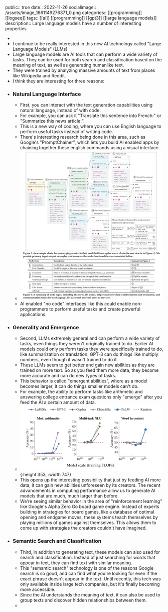 public:: true
date:: 2022-11-26
socialimage:: /assets/image_1661149276371_0.png
categories:: [[programming]] [[logseq]]
tags:: [[ai]] [[programming]] [[gpt3]] [[large language models]]
description:: Large language models have a number of interesting properties

-
- I continue to be really interested in this new AI technology called "Large Language Models" (LLMs)
- Large language models are AI tools that can perform a wide variety of tasks. They can be used for both search and classification based on the meaning of text, as well as generating humanlike text.
- They were trained by analyzing massive amounts of text from places like Wikipedia and Reddit.
- I think they are interesting for three reasons:
- ### Natural Language Interface
	- First, you can interact with the text generation capabilities using natural language, instead of with code.
	- For example, you can ask it "Translate this sentence into French:" or "Summarize this news article:".
	- This is a new way of coding, where you can use English language to perform useful tasks instead of writing code.
	- There's interesting research being done in this area, such as Google's "PromptChainer", which lets you build AI enabled apps by chaining together these english commands using a visual interface.
	- ![FhuU9ZRUUAEXf9e.jpeg](../assets/FhuU9ZRUUAEXf9e_1669150904874_0.jpeg)
	- AI enabled "no code" interfaces like this could enable non-programmers to perform useful tasks and create powerful applications.
- ### Generality and Emergence
	- Second, LLMs extremely general and can perform a wide variety of tasks, even things they weren't originally trained to do. Earlier AI models could only perform tasks they were specifically trained to do, like summarization or translation. GPT-3 can do things like multiply numbers, even though it wasn't trained to do it.
	- These LLMs seem to get better and gain new abilities as they are trained on more text. So as you feed them more data, they become more accurate and can do new types of tasks.
	- This behavior is called "emergent abilities", where as a model becomes larger, it can do things smaller models can't do.
	- For example, the ability to perform tasks like arithmetic and answering college entrance exam questions only "emerge" after you feed the AI a certain amount of data.
	- ![Screen Shot 2022-09-11 at 8.35.17 PM.png](../assets/Screen_Shot_2022-09-11_at_8.35.17_PM_1668815306606_0.png){:height 353, :width 747}
	- This opens up the interesting possibility that just by feeding AI more data, it can gain new  abilities unforeseen by its creators. The recent advancements in computing performance allow us to generate AI models that are much, much larger than before.
	- We're seeing similar behavior in the area of "reinforcement learning" like Google's Alpha Zero Go board game engine. Instead of experts building in strategies for board games, like a database of optimal opening and endgame moves, these systems teach themselves by playing millions of games against themselves. This allows them to come up with strategies the creators couldn't have imagined.
- ### Semantic Search and Classification
	- Third, in addition to generating text, these models can also used for search and classification. Instead of just searching for words that appear in text, they can find text with similar meaning.
	- This "semantic search" technology is one of the reasons Google search is so good, and can find what you're looking for even if the exact phrase doesn't appear in the text. Until recently, this tech was only available inside large tech companies, but it's finally becoming more accessible.
	- Since the AI understands the meaning of text, it can also be used to group texts and discover hidden relationships between them.
	-